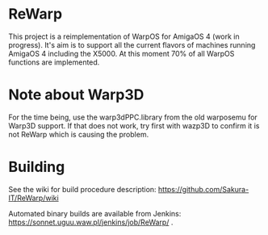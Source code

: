 ReWarp
======

This project is a reimplementation of WarpOS for AmigaOS 4 (work in progress).
It's aim is to support all the current flavors of machines running AmigaOS 4 including the X5000.
At this moment 70% of all WarpOS functions are implemented.

# Note about Warp3D

For the time being, use the warp3dPPC.library from the old warposemu for Warp3D support.
If that does not work, try first with wazp3D to confirm it is not ReWarp which is causing the problem.

# Building

See the wiki for build procedure description:
https://github.com/Sakura-IT/ReWarp/wiki

Automated binary builds are available from Jenkins: https://sonnet.uguu.waw.pl/jenkins/job/ReWarp/ .

